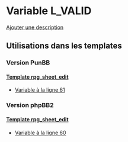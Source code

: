# Variable L_VALID
[Ajouter une description](https://fa-tvars.appspot.com/var/L_VALID)

## Utilisations dans les templates

### Version PunBB

#### [Template rpg_sheet_edit](punbb/rpg_sheet_edit.md)
* [Variable &agrave; la ligne 61](../punbb/rpg_sheet_edit.tpl#L61)

### Version phpBB2

#### [Template rpg_sheet_edit](subsilver/rpg_sheet_edit.md)
* [Variable &agrave; la ligne 60](../subsilver/rpg_sheet_edit.tpl#L60)